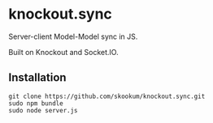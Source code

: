# knockout.sync
      
  Server-client Model-Model sync in JS.
  
  Built on Knockout and Socket.IO.

## Installation

    git clone https://github.com/skookum/knockout.sync.git
    sudo npm bundle
    sudo node server.js